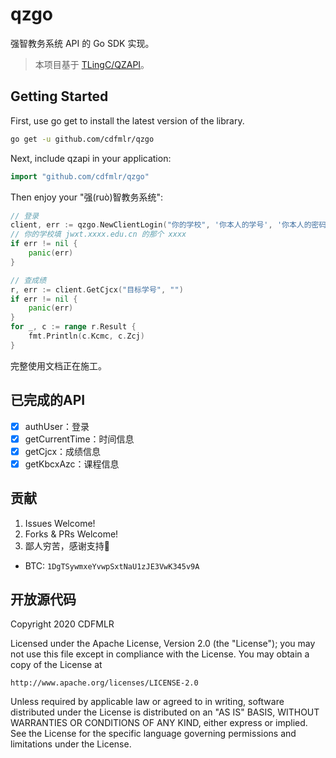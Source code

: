 # qzgo

强智教务系统 API 的 Go SDK 实现。

> 本项目基于 [TLingC/QZAPI](https://github.com/TLingC/QZAPI/)。

## Getting Started

First, use go get to install the latest version of the library.

```sh
go get -u github.com/cdfmlr/qzgo
```

Next, include qzapi in your application:

```go
import "github.com/cdfmlr/qzgo"
```

Then enjoy your "强(ruò)智教务系统":

```go
// 登录
client, err := qzgo.NewClientLogin("你的学校", '你本人的学号', '你本人的密码')
// 你的学校填 jwxt.xxxx.edu.cn 的那个 xxxx
if err != nil {
    panic(err)
}

// 查成绩
r, err := client.GetCjcx("目标学号", "")
if err != nil {
    panic(err)
}
for _, c := range r.Result {
    fmt.Println(c.Kcmc, c.Zcj)
}
```

完整使用文档正在施工。

## 已完成的API

- [x] authUser：登录
- [x] getCurrentTime：时间信息
- [x] getCjcx：成绩信息
- [x] getKbcxAzc：课程信息

## 贡献

1. Issues Welcome!
2. Forks & PRs Welcome!
3. 鄙人穷苦，感谢支持🙏
* BTC: `1DgTSywmxeYvwpSxtNaU1zJE3VwK345v9A`

## 开放源代码

Copyright 2020 CDFMLR

Licensed under the Apache License, Version 2.0 (the "License");
you may not use this file except in compliance with the License.
You may obtain a copy of the License at

    http://www.apache.org/licenses/LICENSE-2.0

Unless required by applicable law or agreed to in writing, software
distributed under the License is distributed on an "AS IS" BASIS,
WITHOUT WARRANTIES OR CONDITIONS OF ANY KIND, either express or implied.
See the License for the specific language governing permissions and
limitations under the License.


